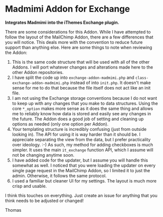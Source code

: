 Madmimi Addon for Exchange
======================

**Integrates Madmimi into the iThemes Exchange plugin.**

There are some considerations for this Addon. While I have attempted to follow the layout of the MailChimp Addon, there are a few differences that you will notice. This deals more with the convention to reduce future support than anything else. Here are some things to note when reviewing the Addon:

1. This is the same code structure that will be used with all of the other Addons. I will port whatever changes and alterations made here to the other Addon repositories.
2. I have split the code up into `exchange-addon-madmimi.php` and `class-exchange-addon-madmimi.php` instead of into `init.php`. It doesn't make sense for me to do that because the file itself does not act like an init file.
3. I am not using the Exchange storage conventions because I do not want to keep up with any changes that you make to data structures. Using the core `*_option` makes more sense as it does the same thing and allows me to reliably know how data is stored and easily see any changes in the future. The Addon does a good job of setting and cleaning up options as needed (only one option per Addon).
4. Your templating structure is incredibly confusing (just from outside looking in). The API for using it is way harder than it should be. I appreciate separating the view from the data, but I prefer practicality over ideology. :-) As such, my method for adding checkboxes is much simpler. It uses the main `it_exchange` function API, which I assume will not be changing anytime soon.
5. I have added code for the updater, but I assume you will handle this somewhat as well. I noticed that you were loading the updater on every single page request in the MailChimp Addon, so I limited it to just the admin. Otherwise, it follows the same protocol.
6. I used a familiar but cleaner UI for my settings. The layout is much more crisp and usable.

I think this touches on everything. Just create an issue for anything that you think needs to be adjusted or changed!

Thomas